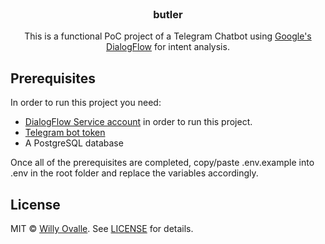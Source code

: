 <div id="top"></div>

<!-- PROJECT LOGO -->
<br />
<div align="center">
  <a href="https://github.com/wovalle/angelos"></a>

<h3 align="center">butler</h3>
  <p align="center">
This is a functional PoC project of a Telegram Chatbot using <a href="https://cloud.google.com/dialogflow">Google's DialogFlow</a> for intent analysis.

  </p>
</div>

## Prerequisites
In order to run this project you need:
- [DialogFlow Service account](https://cloud.google.com/dialogflow/es/docs/quick/setup) in order to run this project.
- [Telegram bot token](https://core.telegram.org/bots) 
- A PostgreSQL database

Once all of the prerequisites are completed, copy/paste .env.example into .env in the root folder and replace the variables accordingly.


## License

MIT © [Willy Ovalle](https://github.com/wovalle). See [LICENSE](https://github.com/wovalle/butler/blob/master/LICENSE) for details.